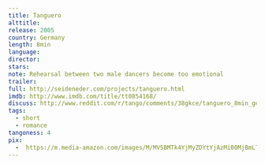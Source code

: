 ```yaml
---
title: Tanguero
alttitle:
release: 2005
country: Germany
length: 8min
language:
director:
stars:
note: Rehearsal between two male dancers become too emotional
trailer:
full: http://seideneder.com/projects/tanguero.html
imdb: http://www.imdb.com/title/tt0854168/
discuss: http://www.reddit.com/r/tango/comments/38gkce/tanguero_8min_germany_2005_directed_by_daniel/
tags:
  - short
  - romance
tangoness: 4
pix:
  -  https://m.media-amazon.com/images/M/MV5BMTk4YjMyZDYtYjAzMi00MjBmLTg5NDMtMWRiMzg2NGFlYjljXkEyXkFqcGdeQXVyMjcwNjgyOTk@._V1_.jpg
---
```


